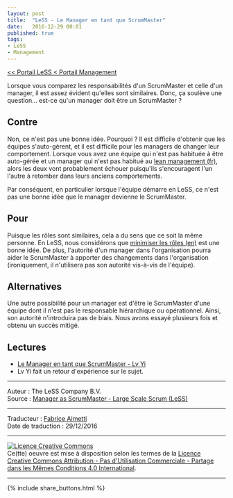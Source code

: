 ```yaml
---
layout: post
title:  "LeSS - Le Manager en tant que ScrumMaster"
date:   2016-12-29 00:01
published: true
tags:
- LeSS
- Management
---
```



[<< Portail LeSS < Portail Management](http://www.les-traducteurs-agiles.org/2016/12/26/less-portail-management.html)

Lorsque vous comparez les responsabilités d'un ScrumMaster et celle d'un manager, il est assez évident qu'elles sont similaires. Donc, ça soulève une question... est-ce qu'un manager doit être un ScrumMaster ?

## Contre

Non, ce n'est pas une bonne idée. Pourquoi ? Il est difficile d'obtenir que les équipes s'auto-gèrent, et il est difficile pour les managers de changer leur comportement. Lorsque vous avez une équipe qui n'est pas habituée à être auto-gérée et un manager qui n'est pas habitué au [lean management (fr)](http://www.les-traducteurs-agiles.org/2016/12/26/less-role-du-manager.html), alors les deux vont probablement échouer puisqu'ils s'encouragent l'un l'autre à retomber dans leurs anciens comportements.

Par conséquent, en particulier lorsque l'équipe démarre en LeSS, ce n'est pas une bonne idée que le manager devienne le ScrumMaster.

## Pour

Puisque les rôles sont similaires, cela a du sens que ce soit la même personne. En LeSS, nous considérons que [minimiser les rôles (en)](http://less.works/less/principles/more-with-less.html) est une bonne idée. De plus, l'autorité d'un manager dans l'organisation pourra aider le ScrumMaster à apporter des changements dans l'organisation (ironiquement, il n'utilisera pas son autorité vis-à-vis de l'équipe).

## Alternatives

Une autre possibilité pour un manager est d'être le ScrumMaster d'une équipe dont il n'est pas le responsable hiérarchique ou opérationnel. Ainsi, son autorité n'introduira pas de biais. Nous avons essayé plusieurs fois et obtenu un succès mitigé.

## Lectures

* [Le Manager en tant que ScrumMaster - Lv Yi](https://www.odd-e.com/material/2011/agile2011/Manager%20as%20SM%20in%20Agile%202011.pdf)
* Lv Yi fait un retour d'expérience sur le sujet.


---
Auteur : The LeSS Company B.V.  
Source : [Manager as ScrumMaster - Large Scale Scrum (LeSS)](http://less.works/less/management/manager_scrummaster.html)  

---
Traducteur : [Fabrice Aimetti](http://www.fabrice-aimetti.fr/)  
Date de traduction : 29/12/2016  

---

<a rel="license" href="http://creativecommons.org/licenses/by-nc-sa/4.0/"><img alt="Licence Creative Commons" style="border-width:0" src="http://i.creativecommons.org/l/by-nc-sa/4.0/88x31.png" /></a><br />Ce(tte) oeuvre est mise à disposition selon les termes de la <a rel="license" href="http://creativecommons.org/licenses/by-nc-sa/4.0/">Licence Creative Commons Attribution - Pas d'Utilisation Commerciale - Partage dans les Mêmes Conditions 4.0 International</a>.

---

{% include share_buttons.html %}
